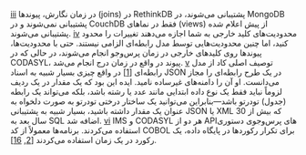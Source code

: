 [iii](ch02.html#idm140605782440736-marker) در زمان
نگارش، پیوندها (joins) در RethinkDB پشتیبانی می‌شوند، در MongoDB پشتیبانی نمی‌شوند و در
CouchDB فقط در نماهای (views) از پیش اعلام شده پشتیبانی می‌شوند. [iv](ch02.html#idm140605782388832-marker) محدودیت‌های کلید خارجی به شما اجازه می‌دهند
تغییرات را محدود کنید، اما چنین محدودیت‌هایی توسط مدل رابطه‌ای الزامی نیستند. حتی با
محدودیت‌ها، پیوندها روی کلیدهای خارجی در زمان پرس‌وجو انجام می‌شوند، در حالی که در CODASYL، پیوند
در واقع در زمان درج انجام می‌شد. [v](ch02.html#idm140605782034240-marker) توصیف اصلی کاد از
مدل رابطه‌ای [[1](ch02.html#Codd1970dg)] در واقع چیزی بسیار شبیه به اسناد JSON در یک طرح رابطه‌ای را مجاز می‌دانست. او آن را دامنه‌های غیرساده
نامید. ایده این بود که یک مقدار در یک ردیف لزوماً نباید فقط یک نوع داده ابتدایی مانند
عدد یا رشته باشد، بلکه می‌تواند یک رابطه (جدول) تودرتو باشد—بنابراین می‌توانید یک
ساختار درختی تودرتو به صورت دلخواه به عنوان یک مقدار داشته باشید، بسیار شبیه به پشتیبانی JSON یا XML که بیش از 30 سال بعد به
SQL اضافه شد. [vi](ch02.html#idm140605782079584-marker) IMS و
CODASYL هر دو از APIهای پرس‌وجوی دستوری استفاده می‌کردند. برنامه‌ها معمولاً از کد COBOL برای تکرار
رکوردها در پایگاه داده، یک رکورد در یک زمان استفاده می‌کردند
[[2](ch02.html#Stonebraker2005wv),
[16](ch02.html#Knowles1984tm)].